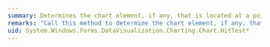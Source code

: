 ```yaml
---
summary: Determines the chart element, if any, that is located at a point defined by the given X and Y coordinates.
remarks: "Call this method to determine the chart element, if any, that is located at a specified point.  \n  \n This method is often used in some mouse-related event—for example, [M:System.Windows.Forms.DataVisualization.Charting.Chart.OnMouseDown(System.Windows.Forms.MouseEventArgs](assetId:///M:System.Windows.Forms.DataVisualization.Charting.Chart.OnMouseDown(System.Windows.Forms.MouseEventArgs?qualifyHint=False&autoUpgrade=True)—to determine which chart element the end-user clicked. The X and Y mouse coordinates obtained from the event parameters are then used for the `x` and `y` parameter values of this method call.  \n  \n The properties of the [HitTestResult](assetId:///T:System.Windows.Forms.DataVisualization.Charting.HitTestResult?qualifyHint=False&autoUpgrade=True) object that is returned can then be used to determine which chart element was clicked; the [HitTestResult](assetId:///T:System.Windows.Forms.DataVisualization.Charting.HitTestResult?qualifyHint=False&autoUpgrade=True) object also provides an instance of the actual object selected, if any."
uid: System.Windows.Forms.DataVisualization.Charting.Chart.HitTest*
---
```

